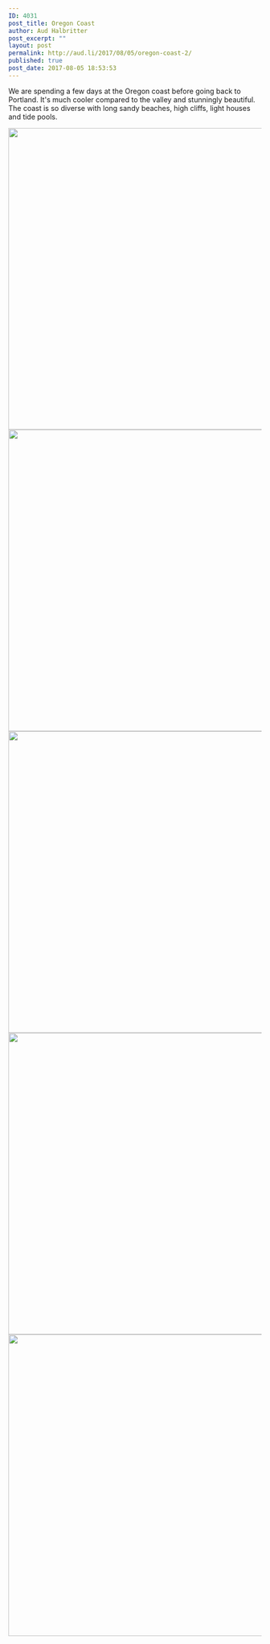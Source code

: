 ```yaml
---
ID: 4031
post_title: Oregon Coast
author: Aud Halbritter
post_excerpt: ""
layout: post
permalink: http://aud.li/2017/08/05/oregon-coast-2/
published: true
post_date: 2017-08-05 18:53:53
---
```

We are spending a few days at the Oregon coast before going back to Portland. It's much cooler compared to the valley and stunningly beautiful. The coast is so diverse with long sandy beaches, high cliffs, light houses and tide pools.

<a href="http://aud.li/wp-content/uploads/2017/08/MG_7667.jpg"><img class="alignnone size-large wp-image-4032" src="http://aud.li/wp-content/uploads/2017/08/MG_7667-1024x683.jpg" alt="" width="900" height="600" /></a> <a href="http://aud.li/wp-content/uploads/2017/08/MG_7673.jpg"><img class="alignnone size-large wp-image-4033" src="http://aud.li/wp-content/uploads/2017/08/MG_7673-1024x683.jpg" alt="" width="900" height="600" /></a> <a href="http://aud.li/wp-content/uploads/2017/08/MG_7678.jpg"><img class="alignnone size-large wp-image-4034" src="http://aud.li/wp-content/uploads/2017/08/MG_7678-1024x683.jpg" alt="" width="900" height="600" /></a> <a href="http://aud.li/wp-content/uploads/2017/08/MG_7682.jpg"><img class="alignnone size-large wp-image-4035" src="http://aud.li/wp-content/uploads/2017/08/MG_7682-1024x683.jpg" alt="" width="900" height="600" /></a> <a href="http://aud.li/wp-content/uploads/2017/08/MG_7689.jpg"><img class="alignnone size-large wp-image-4036" src="http://aud.li/wp-content/uploads/2017/08/MG_7689-1024x683.jpg" alt="" width="900" height="600" /></a>
